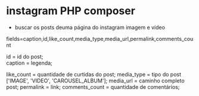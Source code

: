 # instagram PHP composer
- buscar os posts deuma página do instagram imagem e vídeo

fields=caption,id,like_count,media_type,media_url,permalink,comments_count

id              = id do post;<br />
caption         = legenda;

like_count      = quantidade de curtidas do post;
media_type      = tipo do post ['IMAGE', 'VIDEO', 'CAROUSEL_ALBUM'];
media_url       = caminho completo post;
permalink       = link;
comments_count  = quantidade de comentários;

